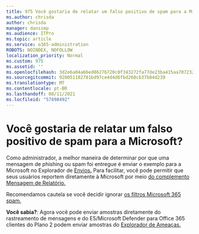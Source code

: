 ```yaml
---
title: 975 Você gostaria de relatar um falso positivo de spam para a Microsoft?
ms.author: chrisda
author: chrisda
manager: dansimp
ms.audience: ITPro
ms.topic: article
ms.service: o365-administration
ROBOTS: NOINDEX, NOFOLLOW
localization_priority: Normal
ms.custom: 975
ms.assetid: ''
ms.openlocfilehash: 3d2e6a04a66ed8627b720c0f343272fa77de23ba415aa70723210587585c9b19
ms.sourcegitcommit: 920051182781bd97ce4d4d6fbd268cb37b84d239
ms.translationtype: MT
ms.contentlocale: pt-BR
ms.lasthandoff: 08/11/2021
ms.locfileid: "57898492"
---
```

# <a name="would-you-like-to-report-a-spam-false-positive-to-microsoft"></a>Você gostaria de relatar um falso positivo de spam para a Microsoft?

Como administrador, a melhor maneira de determinar por que uma mensagem de phishing ou spam foi entregue é enviar o exemplo para a Microsoft no Explorador de [Envios.](https://protection.office.com/reportsubmission) Para facilitar, você pode permitir que seus usuários reportem diretamente à Microsoft por meio [do complemento Mensagem de Relatório.](https://appsource.microsoft.com/product/office/WA104381180?src=office&tab=Overview)

Recomendamos cautela se você decidir ignorar [os filtros Microsoft 365 spam.](https://docs.microsoft.com/exchange/troubleshoot/antispam/cautions-against-bypassing-spam-filters)

**Você sabia?**: Agora você pode [](https://protection.office.com/messagetrace) enviar amostras diretamente do rastreamento de mensagens e do E5/Microsoft Defender para Office 365 clientes do Plano 2 podem enviar amostras do [Explorador de Ameaças.](https://docs.microsoft.com/microsoft-365/security/office-365-security/threat-explorer)

